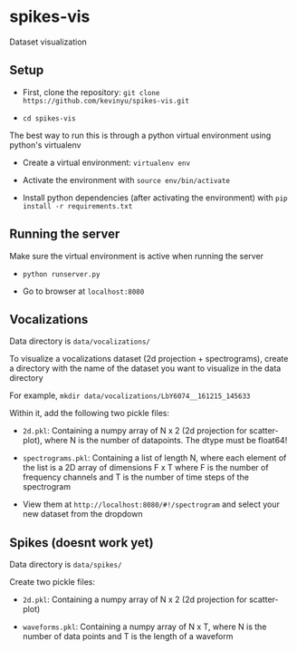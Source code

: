 # spikes-vis
Dataset visualization

## Setup

* First, clone the repository: `git clone https://github.com/kevinyu/spikes-vis.git`

* `cd spikes-vis`

The best way to run this is through a python virtual environment using python's virtualenv

* Create a virtual environment: `virtualenv env`

* Activate the environment with `source env/bin/activate`

* Install python dependencies (after activating the environment) with `pip install -r requirements.txt`

## Running the server

Make sure the virtual environment is active when running the server

* `python runserver.py`

* Go to browser at `localhost:8080`

## Vocalizations

Data directory is `data/vocalizations/`

To visualize a vocalizations dataset (2d projection + spectrograms), create a directory with the name of the dataset you want to visualize in the data directory

For example, `mkdir data/vocalizations/LbY6074__161215_145633`

Within it, add the following two pickle files:

* `2d.pkl`: Containing a numpy array of N x 2 (2d projection for scatter-plot), where N is the number of datapoints. The dtype must be float64!

* `spectrograms.pkl`: Containing a list of length N, where each element of the list is a 2D array of dimensions F x T where F is the number of frequency channels and T is the number of time steps of the spectrogram

* View them at `http://localhost:8080/#!/spectrogram` and select your new dataset from the dropdown

## Spikes (doesnt work yet)

Data directory is `data/spikes/`

Create two pickle files:

* `2d.pkl`: Containing a numpy array of N x 2 (2d projection for scatter-plot)

* `waveforms.pkl`: Containing a numpy array of N x T, where N is the number of data points and T is the length of a waveform
